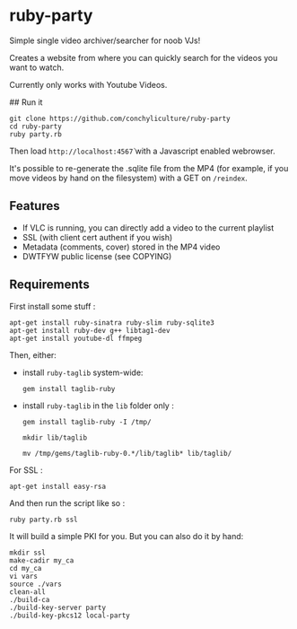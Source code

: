 # ruby-party

Simple single video archiver/searcher for noob VJs!

Creates a website from where you can quickly search for the videos you want to
watch.

Currently only works with Youtube Videos.

## Run it

    git clone https://github.com/conchyliculture/ruby-party
    cd ruby-party
    ruby party.rb

Then load `http://localhost:4567̀` with a Javascript enabled webrowser.

It's possible to re-generate the .sqlite file from the MP4 (for example, if you move videos by hand on the filesystem) with a GET on `/reindex`.

## Features 

* If VLC is running, you can directly add a video to the current playlist
* SSL (with client cert authent if you wish)
* Metadata (comments, cover) stored in the MP4 video
* DWTFYW public license (see COPYING)

## Requirements

First install some stuff :

    apt-get install ruby-sinatra ruby-slim ruby-sqlite3
    apt-get install ruby-dev g++ libtag1-dev
    apt-get install youtube-dl ffmpeg

Then, either:

* install `ruby-taglib` system-wide:

    `gem install taglib-ruby`

* install `ruby-taglib` in the `lib` folder only :

    `gem install taglib-ruby -I /tmp/ `

    `mkdir lib/taglib`

    `mv /tmp/gems/taglib-ruby-0.*/lib/taglib* lib/taglib/`


For SSL :

    apt-get install easy-rsa

And then run the script like so :
    
    ruby party.rb ssl

It will build a simple PKI for you. But you can also do it by hand: 

    mkdir ssl
    make-cadir my_ca
    cd my_ca
    vi vars
    source ./vars
    clean-all
    ./build-ca
    ./build-key-server party
    ./build-key-pkcs12 local-party


